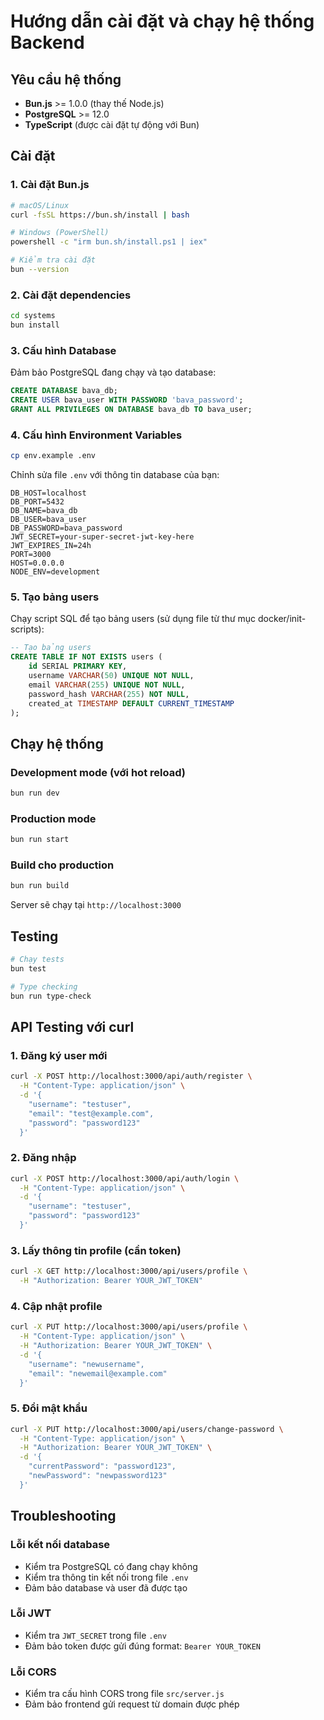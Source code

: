 # Hướng dẫn cài đặt và chạy hệ thống Backend

## Yêu cầu hệ thống

- **Bun.js** >= 1.0.0 (thay thế Node.js)
- **PostgreSQL** >= 12.0
- **TypeScript** (được cài đặt tự động với Bun)

## Cài đặt

### 1. Cài đặt Bun.js

```bash
# macOS/Linux
curl -fsSL https://bun.sh/install | bash

# Windows (PowerShell)
powershell -c "irm bun.sh/install.ps1 | iex"

# Kiểm tra cài đặt
bun --version
```

### 2. Cài đặt dependencies

```bash
cd systems
bun install
```

### 3. Cấu hình Database

Đảm bảo PostgreSQL đang chạy và tạo database:

```sql
CREATE DATABASE bava_db;
CREATE USER bava_user WITH PASSWORD 'bava_password';
GRANT ALL PRIVILEGES ON DATABASE bava_db TO bava_user;
```

### 4. Cấu hình Environment Variables

```bash
cp env.example .env
```

Chỉnh sửa file `.env` với thông tin database của bạn:

```env
DB_HOST=localhost
DB_PORT=5432
DB_NAME=bava_db
DB_USER=bava_user
DB_PASSWORD=bava_password
JWT_SECRET=your-super-secret-jwt-key-here
JWT_EXPIRES_IN=24h
PORT=3000
HOST=0.0.0.0
NODE_ENV=development
```

### 5. Tạo bảng users

Chạy script SQL để tạo bảng users (sử dụng file từ thư mục docker/init-scripts):

```sql
-- Tạo bảng users
CREATE TABLE IF NOT EXISTS users (
    id SERIAL PRIMARY KEY,
    username VARCHAR(50) UNIQUE NOT NULL,
    email VARCHAR(255) UNIQUE NOT NULL,
    password_hash VARCHAR(255) NOT NULL,
    created_at TIMESTAMP DEFAULT CURRENT_TIMESTAMP
);
```

## Chạy hệ thống

### Development mode (với hot reload)

```bash
bun run dev
```

### Production mode

```bash
bun run start
```

### Build cho production

```bash
bun run build
```

Server sẽ chạy tại `http://localhost:3000`

## Testing

```bash
# Chạy tests
bun test

# Type checking
bun run type-check
```

## API Testing với curl

### 1. Đăng ký user mới

```bash
curl -X POST http://localhost:3000/api/auth/register \
  -H "Content-Type: application/json" \
  -d '{
    "username": "testuser",
    "email": "test@example.com",
    "password": "password123"
  }'
```

### 2. Đăng nhập

```bash
curl -X POST http://localhost:3000/api/auth/login \
  -H "Content-Type: application/json" \
  -d '{
    "username": "testuser",
    "password": "password123"
  }'
```

### 3. Lấy thông tin profile (cần token)

```bash
curl -X GET http://localhost:3000/api/users/profile \
  -H "Authorization: Bearer YOUR_JWT_TOKEN"
```

### 4. Cập nhật profile

```bash
curl -X PUT http://localhost:3000/api/users/profile \
  -H "Content-Type: application/json" \
  -H "Authorization: Bearer YOUR_JWT_TOKEN" \
  -d '{
    "username": "newusername",
    "email": "newemail@example.com"
  }'
```

### 5. Đổi mật khẩu

```bash
curl -X PUT http://localhost:3000/api/users/change-password \
  -H "Content-Type: application/json" \
  -H "Authorization: Bearer YOUR_JWT_TOKEN" \
  -d '{
    "currentPassword": "password123",
    "newPassword": "newpassword123"
  }'
```

## Troubleshooting

### Lỗi kết nối database

- Kiểm tra PostgreSQL có đang chạy không
- Kiểm tra thông tin kết nối trong file `.env`
- Đảm bảo database và user đã được tạo

### Lỗi JWT

- Kiểm tra `JWT_SECRET` trong file `.env`
- Đảm bảo token được gửi đúng format: `Bearer YOUR_TOKEN`

### Lỗi CORS

- Kiểm tra cấu hình CORS trong file `src/server.js`
- Đảm bảo frontend gửi request từ domain được phép
